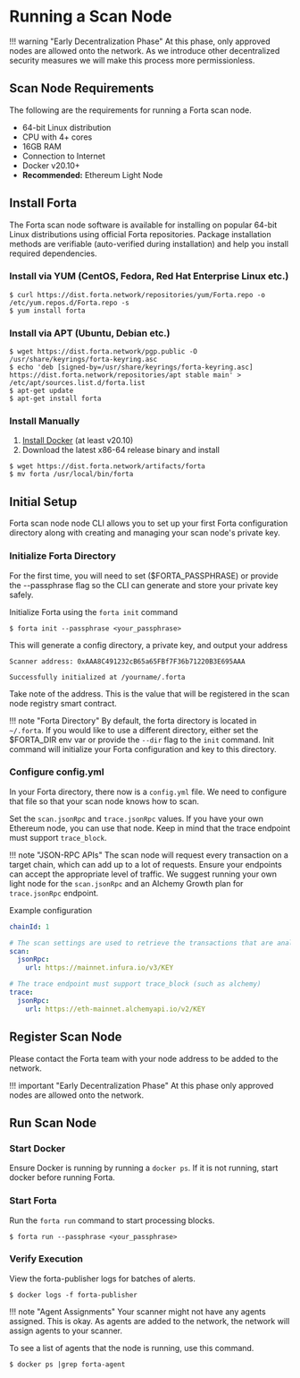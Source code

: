 # Running a Scan Node

!!! warning "Early Decentralization Phase"
    At this phase, only approved nodes are allowed onto the network. As we introduce other decentralized security measures we will make this process more permissionless.

## Scan Node Requirements

The following are the requirements for running a Forta scan node.

- 64-bit Linux distribution
- CPU with 4+ cores
- 16GB RAM
- Connection to Internet
- Docker v20.10+
- **Recommended:** Ethereum Light Node

## Install Forta

The Forta scan node software is available for installing on popular 64-bit Linux distributions using official Forta repositories. Package installation methods are verifiable (auto-verified during installation) and help you install required dependencies.

### Install via YUM (CentOS, Fedora, Red Hat Enterprise Linux etc.)

```
$ curl https://dist.forta.network/repositories/yum/Forta.repo -o /etc/yum.repos.d/Forta.repo -s
$ yum install forta
```

### Install via APT (Ubuntu, Debian etc.)

```
$ wget https://dist.forta.network/pgp.public -O /usr/share/keyrings/forta-keyring.asc
$ echo 'deb [signed-by=/usr/share/keyrings/forta-keyring.asc] https://dist.forta.network/repositories/apt stable main' > /etc/apt/sources.list.d/forta.list
$ apt-get update
$ apt-get install forta
```

### Install Manually

1. [Install Docker](https://docs.docker.com/get-docker/) (at least v20.10) 
2. Download the latest x86-64 release binary and install

```
$ wget https://dist.forta.network/artifacts/forta
$ mv forta /usr/local/bin/forta
```

## Initial Setup

Forta scan node node CLI allows you to set up your first Forta configuration directory along with creating and managing your scan node's private key.

### Initialize Forta Directory

For the first time, you will need to set ($FORTA_PASSPHRASE) or provide the --passphrase flag so the CLI can generate and store your private key safely.

Initialize Forta using the `forta init` command

```
$ forta init --passphrase <your_passphrase>
```

This will generate a config directory, a private key, and output your address

```
Scanner address: 0xAAA8C491232cB65a65FBf7F36b71220B3E695AAA

Successfully initialized at /yourname/.forta
```

Take note of the address. This is the value that will be registered in the scan node registry smart contract.

!!! note "Forta Directory"
    By default, the forta directory is located in `~/.forta`. If you would like to use a different directory, either set the $FORTA_DIR env var or provide the `--dir` flag to the `init` command. Init command will initialize your Forta configuration and key to this directory.

### Configure config.yml

In your Forta directory, there now is a `config.yml` file. We need to configure that file so that your scan node knows how to scan.

Set the `scan.jsonRpc` and `trace.jsonRpc` values. If you have your own Ethereum node, you can use that node. Keep in mind that the trace endpoint must support `trace_block`.

!!! note "JSON-RPC APIs"
    The scan node will request every transaction on a target chain, which can add up to a lot of requests. Ensure your endpoints can accept the appropriate level of traffic. We suggest running your own light node for the `scan.jsonRpc` and an Alchemy Growth plan for `trace.jsonRpc` endpoint.

Example configuration

```yaml
chainId: 1

# The scan settings are used to retrieve the transactions that are analyzed
scan:
  jsonRpc:
    url: https://mainnet.infura.io/v3/KEY

# The trace endpoint must support trace_block (such as alchemy)
trace:
  jsonRpc:
    url: https://eth-mainnet.alchemyapi.io/v2/KEY

```

## Register Scan Node

Please contact the Forta team with your node address to be added to the network.

!!! important "Early Decentralization Phase"
    At this phase only approved nodes are allowed onto the network.

## Run Scan Node

### Start Docker

Ensure Docker is running by running a `docker ps`.  If it is not running, start docker before running Forta.

### Start Forta

Run the `forta run` command to start processing blocks.

```
$ forta run --passphrase <your_passphrase>
```

### Verify Execution

View the forta-publisher logs for batches of alerts.

```
$ docker logs -f forta-publisher
```

!!! note "Agent Assignments"
    Your scanner might not have any agents assigned.  This is okay.  As agents are added to the network, the network will assign agents to your scanner.

To see a list of agents that the node is running, use this command.

```
$ docker ps |grep forta-agent
```
